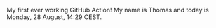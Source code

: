 My first ever working GitHub Action!
My name is Thomas and today is Monday, 28 August, 14:29 CEST. 

